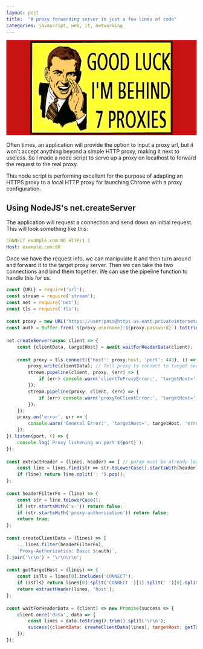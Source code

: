 ```yaml
---
layout: post
title:  "A proxy forwarding server in just a few lines of code"
categories: javascript, web, it, networking
---
```

<img src="/assets/proxy.png" alt="Proxy" class="banner"/>

Often times, an application will provide the option to input a proxy url, but it won't accept anything beyond a simple HTTP proxy, making it next to useless. So I made a node script to serve up a proxy on localhost to forward the request to the real proxy. 

<!--more-->

This node script is performing excellent for the purpose of adapting an HTTPS proxy to a local HTTP proxy for launching Chrome with a proxy configuration. 

## Using NodeJS's net.createServer
The application will request a connection and send down an initial request. This will look something like this:

```yaml
CONNECT example.com:80 HTTP/1.1 
Host: example.com:80
```

Once we have the request info, we can manipulate it and then turn around and forward it to the target proxy server. Then we can take the two connections and bind them together. We can use the pipeline function to handle this for us. 

```javascript
const {URL} = require('url');
const stream = require('stream');
const net = require('net');
const tls = require('tls');

const proxy = new URL('https://user:pass@https-us-east.privateinternetaccess.com');
const auth = Buffer.from(`${proxy.username}:${proxy.password}`).toString('base64');

net.createServer(async client => {
	const {clientData, targetHost} = await waitForHeaderData(client);

	const proxy = tls.connect({'host': proxy.host, 'port': 443}, () => {
		proxy.write(clientData); // Tell proxy to connect to target server
		stream.pipeline(client, proxy, (err) => {
			if (err) console.warn('clientToProxyError:', 'targetHost=', targetHost, 'error=', err.toString());
		});
		stream.pipeline(proxy, client, (err) => {
			if (err) console.warn('proxyToClientError:', 'targetHost=', targetHost, 'error=', err.toString());
		});
	});
	proxy.on('error', err => {
		console.warn('General Error:', 'targetHost=', targetHost, 'error=', err.toString());
	});
}).listen(port, () => {
	console.log(`Proxy listening on port ${port}`);
});

const extractHeader = (lines, header) => { // param must be already lowercase
	const line = lines.find(str => str.toLowerCase().startsWith(header));
	if (line) return line.split(': ').pop();
};

const headerFilterFn = (line) => {
	const str = line.toLowerCase();
	if (str.startsWith('x-')) return false;
	if (str.startsWith('proxy-authorization')) return false;
	return true;
};

const createClientData = (lines) => [
	...lines.filter(headerFilterFn),
	`Proxy-Authorization: Basic ${auth}`,
].join('\r\n') + '\r\n\r\n';

const getTargetHost = (lines) => {
	const isTls = lines[0].includes('CONNECT');
	if (isTls) return lines[0].split('CONNECT ')[1].split(' ')[0].split(':')[0];
	return extractHeader(lines, 'host');
};

const waitForHeaderData = (client) => new Promise(success => {
	client.once('data', data => {
		const lines = data.toString().trim().split('\r\n');
		success({clientData: createClientData(lines), targetHost: getTargetHost(lines)})
	});
});
```